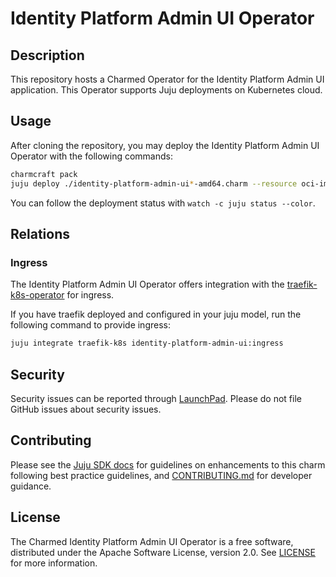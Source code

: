 # Identity Platform Admin UI Operator

## Description

This repository hosts a Charmed Operator for the Identity Platform Admin UI application. This Operator supports Juju deployments on Kubernetes cloud.

## Usage
After cloning the repository, you may deploy the Identity Platform Admin UI Operator with the following commands:
```bash
charmcraft pack
juju deploy ./identity-platform-admin-ui*-amd64.charm --resource oci-image=$(yq eval '.resources.oci-image.upstream-source' metadata.yaml) --trust
```

You can follow the deployment status with `watch -c juju status --color`.

## Relations

### Ingress

The Identity Platform Admin UI Operator offers integration with the [traefik-k8s-operator](https://github.com/canonical/traefik-k8s-operator) for ingress.

If you have traefik deployed and configured in your juju model, run the following command to provide ingress:

```bash
juju integrate traefik-k8s identity-platform-admin-ui:ingress
```

## Security

Security issues can be reported through [LaunchPad](https://wiki.ubuntu.com/DebuggingSecurity#How%20to%20File). Please do not file GitHub issues about security issues.

## Contributing

Please see the [Juju SDK docs](https://juju.is/docs/sdk) for guidelines on enhancements to this
charm following best practice guidelines, and
[CONTRIBUTING.md](https://github.com/canonical/identity-platform-admin-ui-operator/blob/main/CONTRIBUTING.md) for developer guidance.

## License

The Charmed Identity Platform Admin UI Operator is a free software, distributed under the Apache Software License, version 2.0. See [LICENSE](https://github.com/canonical/identity-platform-admin-ui-operator/blob/main/LICENSE) for more information.
